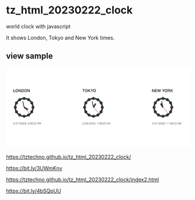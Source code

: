 # tz_html_20230222_clock
world clock with javascript

It shows London, Tokyo and New York times.

## view sample

![image](clock.png)


 https://tztechno.github.io/tz_html_20230222_clock/

 https://bit.ly/3UWmKny

 https://tztechno.github.io/tz_html_20230222_clock/index2.html

https://bit.ly/4bSQpUU
